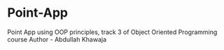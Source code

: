 # Point-App
Point App using OOP principles, track 3 of Object Oriented Programming course
Author - Abdullah Khawaja

